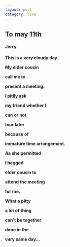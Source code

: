 ```yaml
---
layout: post
category: live
---
```


## To may 11th

#### Jerry

**This is a very cloudy day.**

**My elder cousin**

**call me to**

**present a meeting.**

**I pitily ask**

**my friend whether I**

**can or not**

**tour later**

**because of**

**immature time arrangement.**

**As she permitted**

**I begged**

**elder cousin to**

**attend the meeting**

**for me.**

**What a pitty**

**a lot of thing**

**can't be together**

**done in the**

**very same day...**
